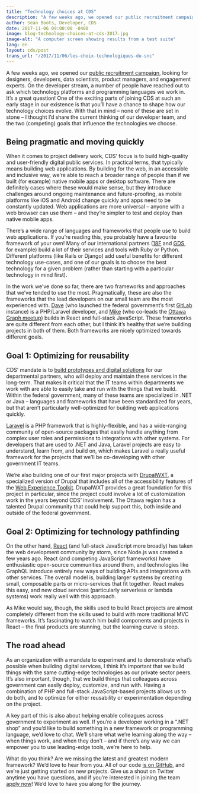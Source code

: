 ```yaml
---
title: "Technology choices at CDS"
description: "A few weeks ago, we opened our public recruitment campaign, looking for designers, developers, data scientists, product managers, and engagement experts. On the developer stream, a number of people have reached out to ask which technology platforms and programming languages we work in. It’s a great question! One of the exciting parts of joining CDS at such an early stage in our existence is that you’ll have a chance to shape how our technology choices evolve. With that in mind – none of these are set in stone – I thought I’d share the current thinking of our developer team, and the two (competing) goals that influence the technologies we choose."
author: Sean Boots, Developer, CDS
date: 2017-11-06 09:00:00 -0400
image: blog-technology-choices-at-cds-2017.jpg
image-alt: "A computer screen showing results from a test suite"
lang: en
layout: cds/post
trans_url: "/2017/11/06/les-choix-technologiques-du-snc"
---
```

A few weeks ago, we opened our [public recruitment campaign](/work-with-us/), looking for designers, developers, data scientists, product managers, and engagement experts. On the developer stream, a number of people have reached out to ask which technology platforms and programming languages we work in. It’s a great question! One of the exciting parts of joining CDS at such an early stage in our existence is that you’ll have a chance to shape how our technology choices evolve. With that in mind – none of these are set in stone – I thought I’d share the current thinking of our developer team, and the two (competing) goals that influence the technologies we choose.

## Being pragmatic and moving quickly

When it comes to project delivery work, CDS’ focus is to build high-quality and user-friendly digital public services. In practical terms, that typically means building web applications. By building for the web, in an accessible and inclusive way, we’re able to reach a broader range of people than if we built (for example) native mobile apps or desktop software. There are definitely cases where these would make sense, but they introduce challenges around ongoing maintenance and future-proofing, as mobile platforms like iOS and Android change quickly and apps need to be constantly updated. Web applications are more universal – anyone with a web browser can use them – and they’re simpler to test and deploy than native mobile apps.

There’s a wide range of languages and frameworks that people use to build web applications. If you’re reading this, you probably have a favourite framework of your own!  Many of our international partners ([18F](https://18f.gsa.gov/) and [GDS](https://gds.blog.gov.uk/), for example) build a lot of their services and tools with Ruby or Python. Different platforms (like Rails or Django) add useful benefits for different technology use-cases, and one of our goals is to choose the best technology for a given problem (rather than starting with a particular technology in mind first).

In the work we’ve done so far, there are two frameworks and approaches that we’ve tended to use the most. Pragmatically, these are also the frameworks that the lead developers on our small team are the most experienced with. [Dave](https://twitter.com/dsamojlenko) (who launched the federal government’s first [GitLab](https://about.gitlab.com/) instance) is a PHP/Laravel developer, and [Mike](https://twitter.com/dexterchief) (who co-leads the [Ottawa Graph meetup](https://www.meetup.com/Ottawa-Graph/)) builds in React and full-stack JavaScript. These frameworks are quite different from each other, but I think it’s healthy that we’re building projects in both of them. Both frameworks are nicely optimized towards different goals.

## Goal 1: Optimizing for reusability

CDS’ mandate is to [build prototypes and digital solutions](/what-we-do/) for our departmental partners, who will deploy and maintain these services in the long-term. That makes it critical that the IT teams within departments we work with are able to easily take and run with the things that we build. Within the federal government, many of these teams are specialized in .NET or Java – languages and frameworks that have been standardized for years, but that aren’t particularly well-optimized for building web applications quickly.

[Laravel](https://laravel.com/) is a PHP framework that is highly-flexible, and has a wide-ranging community of open-source packages that easily handle anything from complex user roles and permissions to integrations with other systems. For developers that are used to .NET and Java, Laravel projects are easy to understand, learn from, and build on, which makes Laravel a really useful framework for the projects that we’ll be co-developing with other government IT teams.

We’re also building one of our first major projects with [DrupalWXT](https://github.com/drupalwxt/wxt), a specialized version of Drupal that includes all of the accessibility features of the [Web Experience Toolkit](http://wet-boew.github.io/wet-boew/index-en.html). DrupalWXT provides a great foundation for this project in particular, since the project could involve a lot of customization work in the years beyond CDS’ involvement. The Ottawa region has a talented Drupal community that could help support this, both inside and outside of the federal government. 

## Goal 2: Optimizing for technology pathfinding

On the other hand, [React](https://reactjs.org/) (and full-stack JavaScript more broadly) has taken the web development community by storm, since Node.js was created a few years ago. React (and competing JavaScript frameworks) have enthusiastic open-source communities around them, and technologies like GraphQL introduce entirely new ways of building APIs and integrations with other services. The overall model is, building larger systems by creating small, composable parts or micro-services that fit together. React makes this easy, and new cloud services (particularly serverless or lambda systems) work really well with this approach.

As Mike would say, though, the skills used to build React projects are almost completely different from the skills used to build with more traditional MVC frameworks. It’s fascinating to watch him build components and projects in React – the final products are stunning, but the learning curve is steep. 

## The road ahead

As an organization with a mandate to experiment and to demonstrate what’s possible when building digital services, I think it’s important that we build things with the same cutting-edge technologies as our private sector peers. It’s also important, though, that we build things that colleagues across government can easily deploy, customize, and run with. Having a combination of PHP and full-stack JavaScript-based projects allows us to do both, and to optimize for either reusability or experimentation depending on the project.

A key part of this is also about helping enable colleagues across government to experiment as well. If you’re a developer working in a “.NET shop” and you’d like to build something in a new framework or programming language, we’d love to chat. We’ll share what we’re learning along the way – when things work, and when they don’t – and if there’s any way we can empower you to use leading-edge tools, we’re here to help.

What do you think? Are we missing the latest and greatest modern framework? We’d love to hear from you. All of our code [is on GitHub](https://github.com/cds-snc), and we’re just getting started on new projects. Give us a shout on Twitter anytime you have questions, and if you’re interested in joining the team [apply now](/work-with-us/)! We’d love to have you along for the journey.